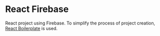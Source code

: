 # React Firebase

React project using Firebase.
To simplify the process of project creation, [React Boilerplate](https://github.com/Fabrizio99/react-boilerplate) is used.
